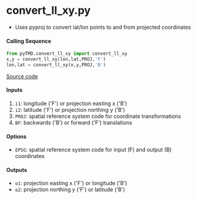 convert_ll_xy.py
================

 - Uses pyproj to convert lat/lon points to and from projected coordinates

#### Calling Sequence
```python
from pyTMD.convert_ll_xy import convert_ll_xy
x,y = convert_ll_xy(lon,lat,PROJ,'F')
lon,lat = convert_ll_xy(x,y,PROJ,'B')
```
[Source code](https://github.com/tsutterley/pyTMD/blob/master/pyTMD/convert_ll_xy.py)

#### Inputs
 1. `i1`: longitude ('F') or projection easting x ('B')
 2. `i2`: latitude ('F') or projection northing y ('B')
 3. `PROJ`: spatial reference system code for coordinate transformations
 4. `BF`: backwards ('B') or forward ('F') translations

#### Options
 - `EPSG`: spatial reference system code for input (F) and output (B) coordinates

#### Outputs
 - `o1`: projection easting x ('F') or longitude ('B')
 - `o2`: projection northing y ('F') or latitude ('B')
